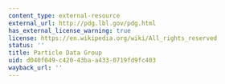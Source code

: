 ```yaml
---
content_type: external-resource
external_url: http://pdg.lbl.gov/pdg.html
has_external_license_warning: true
license: https://en.wikipedia.org/wiki/All_rights_reserved
status: ''
title: Particle Data Group
uid: d040f049-c420-43ba-a433-0719fd9fc403
wayback_url: ''
---
```

